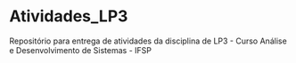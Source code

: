 # Atividades_LP3
Repositório para entrega de atividades da disciplina de LP3 - Curso Análise e Desenvolvimento de Sistemas - IFSP
